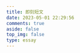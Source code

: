 ```yaml
---
title: 即刻短文
date: 2023-05-01 22:29:56
comments: true
aside: false
top_img: false
type: essay
---
```

